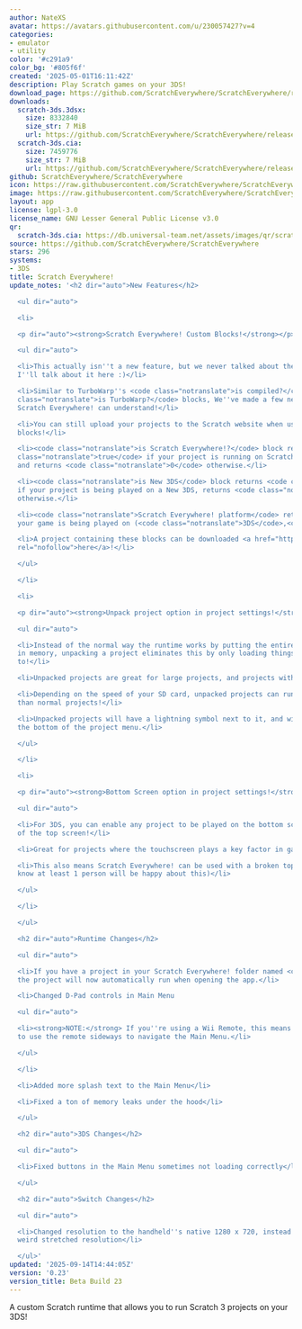 ```yaml
---
author: NateXS
avatar: https://avatars.githubusercontent.com/u/230057427?v=4
categories:
- emulator
- utility
color: '#c291a9'
color_bg: '#805f6f'
created: '2025-05-01T16:11:42Z'
description: Play Scratch games on your 3DS!
download_page: https://github.com/ScratchEverywhere/ScratchEverywhere/releases
downloads:
  scratch-3ds.3dsx:
    size: 8332840
    size_str: 7 MiB
    url: https://github.com/ScratchEverywhere/ScratchEverywhere/releases/download/0.23/scratch-3ds.3dsx
  scratch-3ds.cia:
    size: 7459776
    size_str: 7 MiB
    url: https://github.com/ScratchEverywhere/ScratchEverywhere/releases/download/0.23/scratch-3ds.cia
github: ScratchEverywhere/ScratchEverywhere
icon: https://raw.githubusercontent.com/ScratchEverywhere/ScratchEverywhere/refs/heads/main/gfx/icon.png
image: https://raw.githubusercontent.com/ScratchEverywhere/ScratchEverywhere/refs/heads/main/gfx/logo.png
layout: app
license: lgpl-3.0
license_name: GNU Lesser General Public License v3.0
qr:
  scratch-3ds.cia: https://db.universal-team.net/assets/images/qr/scratch-3ds-cia.png
source: https://github.com/ScratchEverywhere/ScratchEverywhere
stars: 296
systems:
- 3DS
title: Scratch Everywhere!
update_notes: '<h2 dir="auto">New Features</h2>

  <ul dir="auto">

  <li>

  <p dir="auto"><strong>Scratch Everywhere! Custom Blocks!</strong></p>

  <ul dir="auto">

  <li>This actually isn''t a new feature, but we never talked about them at all so
  I''ll talk about it here :)</li>

  <li>Similar to TurboWarp''s <code class="notranslate">is compiled?</code> and <code
  class="notranslate">is TurboWarp?</code> blocks, We''ve made a few new blocks that
  Scratch Everywhere! can understand!</li>

  <li>You can still upload your projects to the Scratch website when using these new
  blocks!</li>

  <li><code class="notranslate">is Scratch Everywhere!?</code> block returns <code
  class="notranslate">true</code> if your project is running on Scratch Everywhere,
  and returns <code class="notranslate">0</code> otherwise.</li>

  <li><code class="notranslate">is New 3DS</code> block returns <code class="notranslate">true</code>
  if your project is being played on a New 3DS, returns <code class="notranslate">false</code>
  otherwise.</li>

  <li><code class="notranslate">Scratch Everywhere! platform</code> returns the platform
  your game is being played on (<code class="notranslate">3DS</code>,<code class="notranslate">Wii</code>,etc).</li>

  <li>A project containing these blocks can be downloaded <a href="https://scratchbox.grady.link/api/project/K26OtTN2WDJ9/download"
  rel="nofollow">here</a>!</li>

  </ul>

  </li>

  <li>

  <p dir="auto"><strong>Unpack project option in project settings!</strong></p>

  <ul dir="auto">

  <li>Instead of the normal way the runtime works by putting the entire scratch project
  in memory, unpacking a project eliminates this by only loading things when it needs
  to!</li>

  <li>Unpacked projects are great for large projects, and projects with a ton of images!</li>

  <li>Depending on the speed of your SD card, unpacked projects can run way faster
  than normal projects!</li>

  <li>Unpacked projects will have a lightning symbol next to it, and will appear towards
  the bottom of the project menu.</li>

  </ul>

  </li>

  <li>

  <p dir="auto"><strong>Bottom Screen option in project settings!</strong></p>

  <ul dir="auto">

  <li>For 3DS, you can enable any project to be played on the bottom screen instead
  of the top screen!</li>

  <li>Great for projects where the touchscreen plays a key factor in gameplay!</li>

  <li>This also means Scratch Everywhere! can be used with a broken top screen! (I
  know at least 1 person will be happy about this)</li>

  </ul>

  </li>

  </ul>

  <h2 dir="auto">Runtime Changes</h2>

  <ul dir="auto">

  <li>If you have a project in your Scratch Everywhere! folder named <code class="notranslate">project.sb3</code>,
  the project will now automatically run when opening the app.</li>

  <li>Changed D-Pad controls in Main Menu

  <ul dir="auto">

  <li><strong>NOTE:</strong> If you''re using a Wii Remote, this means you now have
  to use the remote sideways to navigate the Main Menu.</li>

  </ul>

  </li>

  <li>Added more splash text to the Main Menu</li>

  <li>Fixed a ton of memory leaks under the hood</li>

  </ul>

  <h2 dir="auto">3DS Changes</h2>

  <ul dir="auto">

  <li>Fixed buttons in the Main Menu sometimes not loading correctly</li>

  </ul>

  <h2 dir="auto">Switch Changes</h2>

  <ul dir="auto">

  <li>Changed resolution to the handheld''s native 1280 x 720, instead of being a
  weird stretched resolution</li>

  </ul>'
updated: '2025-09-14T14:44:05Z'
version: '0.23'
version_title: Beta Build 23
---
```

A custom Scratch runtime that allows you to run Scratch 3 projects on your 3DS!